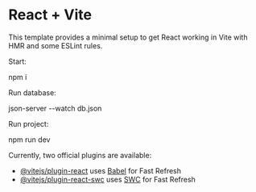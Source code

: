 # React + Vite

This template provides a minimal setup to get React working in Vite with HMR and some ESLint rules.

Start:

npm i

Run database:

json-server --watch db.json

Run project:

npm run dev

Currently, two official plugins are available:

- [@vitejs/plugin-react](https://github.com/vitejs/vite-plugin-react/blob/main/packages/plugin-react/README.md) uses [Babel](https://babeljs.io/) for Fast Refresh
- [@vitejs/plugin-react-swc](https://github.com/vitejs/vite-plugin-react-swc) uses [SWC](https://swc.rs/) for Fast Refresh
